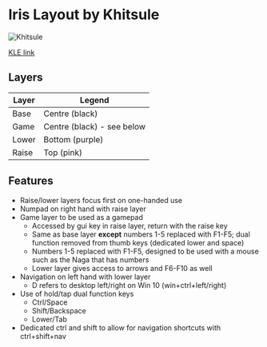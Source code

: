# Iris Layout by Khitsule

![Khitsule](https://i.imgur.com/BIzu3RZ.png)

[KLE link](http://www.keyboard-layout-editor.com/#/gists/856ad949a89c47fa84c808ba17ae10c5)

## Layers

| Layer | Legend |
| ----- | ------ |
| Base  |  Centre (black) |
| Game  |  Centre (black) - see below |
| Lower | Bottom (purple) |
| Raise | Top (pink) |

## Features

* Raise/lower layers focus first on one-handed use
* Numpad on right hand with raise layer
* Game layer to be used as a gamepad
  * Accessed by gui key in raise layer, return with the raise key
  * Same as base layer **except** numbers 1-5 replaced with F1-F5; dual function removed from thumb keys (dedicated lower and space)
  * Numbers 1-5 replaced with F1-F5, designed to be used with a mouse such as the Naga that has numbers
  * Lower layer gives access to arrows and F6-F10 as well
* Navigation on left hand with lower layer
  * D refers to desktop left/right on Win 10 (win+ctrl+left/right)
* Use of hold/tap dual function keys
  * Ctrl/Space
  * Shift/Backspace
  * Lower/Tab
* Dedicated ctrl and shift to allow for navigation shortcuts with ctrl+shift+nav
